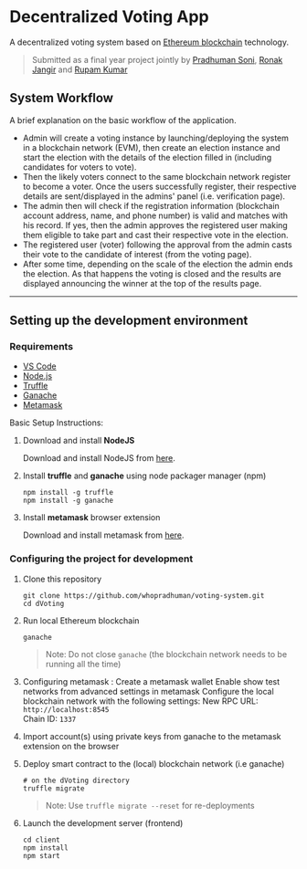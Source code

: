 # Decentralized Voting App
A decentralized voting system based on [Ethereum blockchain](https://ethereum.org/dapps/) technology.

> Submitted as a final year project jointly by [Pradhuman Soni](https://www.linkedin.com/in/whopradhuman/), [Ronak Jangir](https://www.linkedin.com/in/ronak-jangir/) and [Rupam Kumar](https://www.linkedin.com/in/rupam-kumar/)

## System Workflow

A brief explanation on the basic workflow of the application.

- Admin will create a voting instance by launching/deploying the system in a blockchain network (EVM), then create an election instance and start the election with the details of the election filled in (including candidates for voters to vote).
- Then the likely voters connect to the same blockchain network register to become a voter. Once the users successfully register, their respective details are sent/displayed in the admins' panel (i.e. verification page).
- The admin then will check if the registration information (blockchain account address, name, and phone number) is valid and matches with his record. If yes, then the admin approves the registered user making them eligible to take part and cast their respective vote in the election.
- The registered user (voter) following the approval from the admin casts their vote to the candidate of interest (from the voting page).
- After some time, depending on the scale of the election the admin ends the election. As that happens the voting is closed and the results are displayed announcing the winner at the top of the results page.

---

## Setting up the development environment

### Requirements

- [VS Code](https://code.visualstudio.com/)
- [Node.js](https://nodejs.org)
- [Truffle](https://trufflesuite.com/truffle/)
- [Ganache](https://trufflesuite.com/ganache/)
- [Metamask](https://metamask.io/)

Basic Setup Instructions:

1. Download and install **NodeJS**

   Download and install NodeJS from [here](https://nodejs.org/en/download/ "Go to official NodeJS download page.").

1. Install **truffle** and **ganache** using node packager manager (npm)

   ```shell
   npm install -g truffle
   npm install -g ganache
   ```

1. Install **metamask** browser extension

   Download and install metamask from [here](https://chrome.google.com/webstore/detail/metamask/nkbihfbeogaeaoehlefnkodbefgpgknn "Chrome WebStore").

### Configuring the project for development

1. Clone this repository

   ```shell
   git clone https://github.com/whopradhuman/voting-system.git
   cd dVoting
   ```

1. Run local Ethereum blockchain

   ```shell
   ganache
   ```

   > Note: Do not close `ganache` (the blockchain network needs to be running all the time)

1. Configuring metamask :
   Create a metamask wallet
   Enable show test networks from advanced settings in metamask
   Configure the local blockchain network with the following settings:
   New RPC URL: `http://localhost:8545`  
   Chain ID: `1337`

1. Import account(s) using private keys from ganache to the metamask extension on the browser

1. Deploy smart contract to the (local) blockchain network (i.e ganache)

   ```shell
   # on the dVoting directory
   truffle migrate
   ```

   > Note: Use `truffle migrate --reset` for re-deployments

1. Launch the development server (frontend)
   ```shell
   cd client
   npm install
   npm start
   ```
